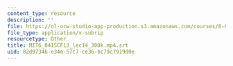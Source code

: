 ```yaml
---
content_type: resource
description: ''
file: https://ol-ocw-studio-app-production.s3.amazonaws.com/courses/6-041sc-probabilistic-systems-analysis-and-applied-probability-fall-2013/82d97346e34e57c7ce36bc79c7919d0e_MIT6_041SCF13_lec14_300k.mp4.srt
file_type: application/x-subrip
resourcetype: Other
title: MIT6_041SCF13_lec14_300k.mp4.srt
uid: 82d97346-e34e-57c7-ce36-bc79c7919d0e
---
```

